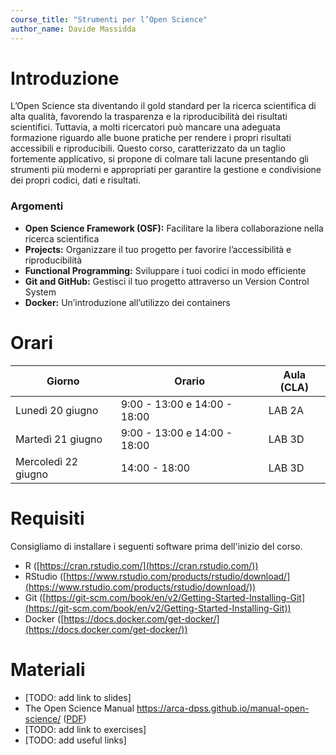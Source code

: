 ```yaml
---
course_title: "Strumenti per l’Open Science"
author_name: Davide Massidda 
---
```



# Introduzione

L’Open Science sta diventando il gold standard per la ricerca scientifica di alta qualità, favorendo la trasparenza e la riproducibilità dei risultati scientifici. Tuttavia, a molti ricercatori può mancare una adeguata formazione riguardo alle buone pratiche per rendere i propri risultati accessibili e riproducibili. Questo corso, caratterizzato da un taglio fortemente applicativo, si propone di colmare tali lacune presentando gli strumenti più moderni e appropriati per garantire la gestione e condivisione dei propri codici, dati e risultati.

### Argomenti

- **Open Science Framework (OSF):** Facilitare la libera collaborazione nella ricerca scientifica
- **Projects:** Organizzare il tuo progetto per favorire l’accessibilità e riproducibilità
- **Functional Programming:** Sviluppare i tuoi codici in modo efficiente
- **Git and GitHub:** Gestisci il tuo progetto attraverso un Version Control System
- **Docker:** Un’introduzione all’utilizzo dei containers

# Orari


| Giorno | Orario | Aula (CLA)|
|-------|------|-----|
| Lunedì 20 giugno | 9:00 - 13:00 e 14:00 - 18:00 | LAB 2A |
| Martedì 21 giugno | 9:00 - 13:00 e 14:00 - 18:00 | LAB 3D |
| Mercoledì 22 giugno | 14:00 - 18:00 | LAB 3D |





# Requisiti

Consigliamo di installare i seguenti software prima dell'inizio del corso.

- R ([https://cran.rstudio.com/](https://cran.rstudio.com/))
- RStudio ([https://www.rstudio.com/products/rstudio/download/](https://www.rstudio.com/products/rstudio/download/))
- Git ([https://git-scm.com/book/en/v2/Getting-Started-Installing-Git](https://git-scm.com/book/en/v2/Getting-Started-Installing-Git))
- Docker ([https://docs.docker.com/get-docker/](https://docs.docker.com/get-docker/))

# Materiali

- [TODO: add link to slides]
- The Open Science Manual https://arca-dpss.github.io/manual-open-science/ ([PDF](https://arca-dpss.github.io/manual-open-science/manual-open-science.pdf))
- [TODO: add link to exercises]
- [TODO: add useful links]


